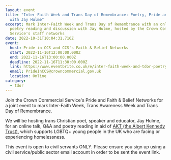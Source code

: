 ```yaml
---
layout: event
title: "Inter-Faith Week and Trans Day of Remembrance: Poetry, Pride and Faith
  with Jay Hulme"
excerpt: Mark Inter-Faith Week and Trans Day of Remembrance with an online
  poetry reading and discussion with Jay Hulme, hosted by the Crown Commercial
  Service's staff networks
date: 2022-10-31T10:04:31.716Z
event:
  host: Pride in CCS and CCS's Faith & Belief Networks
  start: 2022-11-16T12:00:00.000Z
  end: 2022-11-16T13:00:00.000Z
  deadline: 2022-11-16T11:30:00.000Z
  link: https://www.eventbrite.co.uk/e/inter-faith-week-and-tdor-poetry-pride-and-faith-with-jay-hulme-tickets-452020775307
  email: PrideInCCS@crowncommercial.gov.uk
  location: Online
category:
  - tdor
---
```

J﻿oin the Crown Commercial Service's Pride and Faith & Belief Networks for a joint event to mark Inter-Faith Week, Trans Awareness Week and Trans Day of Remembrance.

W﻿e will be hosting trans Christian poet, speaker and educator, Jay Hulme, for an online talk, Q&A and poetry reading in aid of <a href="https://www.akt.org.uk/">AKT (the Albert Kennedy Trust)</a>, which supports LGBTQ+ young people in the UK who are facing or experiencing homelessness.

T﻿his event is open to civil servants ONLY. Please ensure you sign up using a civil service/public sector email account in order to be sent the event link.